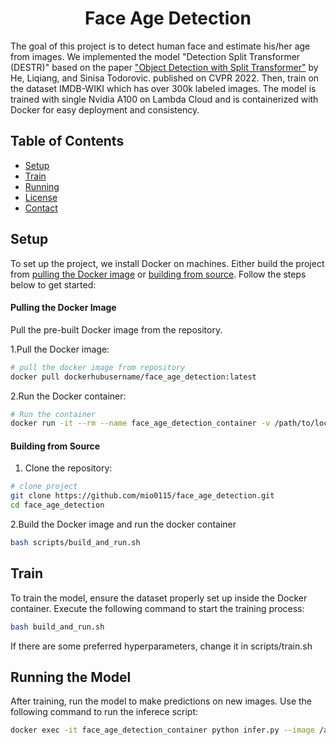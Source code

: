 <h1 align="center">
Face Age Detection
</h1>

The goal of this project is to detect human face and estimate his/her age from images. We implemented the model "Detection Split Transformer (DESTR)" based on the paper ["Object Detection with Split Transformer"](https://openaccess.thecvf.com/content/CVPR2022/papers/He_DESTR_Object_Detection_With_Split_Transformer_CVPR_2022_paper.pdf) by He, Liqiang, and Sinisa Todorovic. published on CVPR 2022. Then, train on the dataset IMDB-WIKI which has over 300k labeled images. The model is trained with single Nvidia A100 on Lambda Cloud and is containerized with Docker for easy deployment and consistency.

## Table of Contents

- [Setup](#Setup)
- [Train](#Train)
- [Running](#Running-the-Model)
- [License](#license)
- [Contact](#contact)

## Setup
To set up the project, we install Docker on machines. Either build the project from [pulling the Docker image](#Pulling-the-Docker-Image) or [building from source](#Building-from-Sourse). Follow the steps below to get started:
#### Pulling the Docker Image

Pull the pre-built Docker image from the repository.

1.Pull the Docker image:
```bash
# pull the docker image from repository
docker pull dockerhubusername/face_age_detection:latest
```

2.Run the Docker container:
```bash
# Run the container
docker run -it --rm --name face_age_detection_container -v /path/to/local/dataset:/app/dataset yourdockerhubusername/face_age_detection:latest
```

#### Building from Source

1. Clone the repository:

```bash
# clone project
git clone https://github.com/mio0115/face_age_detection.git
cd face_age_detection
```

2.Build the Docker image and run the docker container
```bash
bash scripts/build_and_run.sh
```

## Train

To train the model, ensure the dataset properly set up inside the Docker container. Execute the following command to start the training process:

```bash
bash build_and_run.sh
```

If there are some preferred hyperparameters, change it in scripts/train.sh

## Running the Model

After training, run the model to make predictions on new images. Use the following command to run the inferece script:

```bash
docker exec -it face_age_detection_container python infer.py --image /app/dataset/image/jpg
```